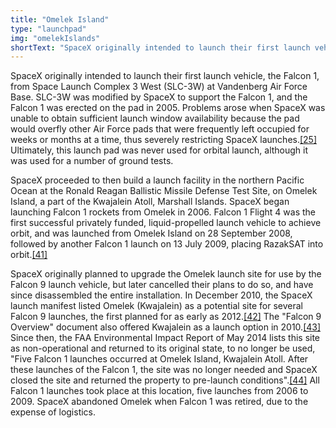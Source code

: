 ```yaml
---
title: "Omelek Island"
type: "launchpad"
img: "omelekIslands"
shortText: "SpaceX originally intended to launch their first launch vehicle, the Falcon 1, from Space Launch Complex 3 West (SLC-3W) at Vandenberg Air Force Base."
---
```


SpaceX originally intended to launch their first launch vehicle, the Falcon 1, from Space Launch Complex 3 West (SLC-3W) at Vandenberg Air Force Base. SLC-3W was modified by SpaceX to support the Falcon 1, and the Falcon 1 was erected on the pad in 2005. Problems arose when SpaceX was unable to obtain sufficient launch window availability because the pad would overfly other Air Force pads that were frequently left occupied for weeks or months at a time, thus severely restricting SpaceX launches.[[25]](https://en.wikipedia.org/wiki/SpaceX_launch_facilities#cite_note-ind20110715-25) Ultimately, this launch pad was never used for orbital launch, although it was used for a number of ground tests.

SpaceX proceeded to then build a launch facility in the northern Pacific Ocean at the Ronald Reagan Ballistic Missile Defense Test Site, on Omelek Island, a part of the Kwajalein Atoll, Marshall Islands. SpaceX began launching Falcon 1 rockets from Omelek in 2006. Falcon 1 Flight 4 was the first successful privately funded, liquid-propelled launch vehicle to achieve orbit, and was launched from Omelek Island on 28 September 2008, followed by another Falcon 1 launch on 13 July 2009, placing RazakSAT into orbit.[[41]](https://en.wikipedia.org/wiki/SpaceX_launch_facilities#cite_note-41)

SpaceX originally planned to upgrade the Omelek launch site for use by the Falcon 9 launch vehicle, but later cancelled their plans to do so, and have since disassembled the entire installation. In December 2010, the SpaceX launch manifest listed Omelek (Kwajalein) as a potential site for several Falcon 9 launches, the first planned for as early as 2012.[[42]](https://en.wikipedia.org/wiki/SpaceX_launch_facilities#cite_note-SpaceX_Launch_Manifest-42) The "Falcon 9 Overview" document also offered Kwajalein as a launch option in 2010.[[43]](https://en.wikipedia.org/wiki/SpaceX_launch_facilities#cite_note-SxLaunchCost20101206-43) Since then, the FAA Environmental Impact Report of May 2014 lists this site as non-operational and returned to its original state, to no longer be used, "Five Falcon 1 launches occurred at Omelek Island, Kwajalein Atoll. After these launches of the Falcon 1, the site was no longer needed and SpaceX closed the site and returned the property to pre-launch conditions".[[44]](https://en.wikipedia.org/wiki/SpaceX_launch_facilities#cite_note-faaenvironmentalreport-44) All Falcon 1 launches took place at this location, five launches from 2006 to 2009. SpaceX abandoned Omelek when Falcon 1 was retired, due to the expense of logistics.
